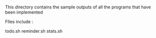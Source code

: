 This directory contains the sample outputs of all the programs that have been implemented 

FIles include :

todo.sh
reminder.sh
stats.sh
